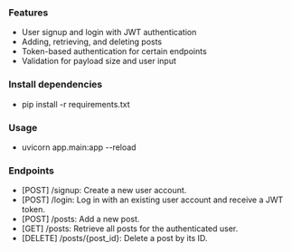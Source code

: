 ### Features
- User signup and login with JWT authentication
- Adding, retrieving, and deleting posts
- Token-based authentication for certain endpoints
- Validation for payload size and user input


### Install dependencies
- pip install -r requirements.txt

### Usage
- uvicorn app.main:app --reload

### Endpoints
- [POST] /signup: Create a new user account.
- [POST] /login: Log in with an existing user account and receive a JWT token.
- [POST] /posts: Add a new post.
- [GET] /posts: Retrieve all posts for the authenticated user.
- [DELETE] /posts/{post_id}: Delete a post by its ID.
